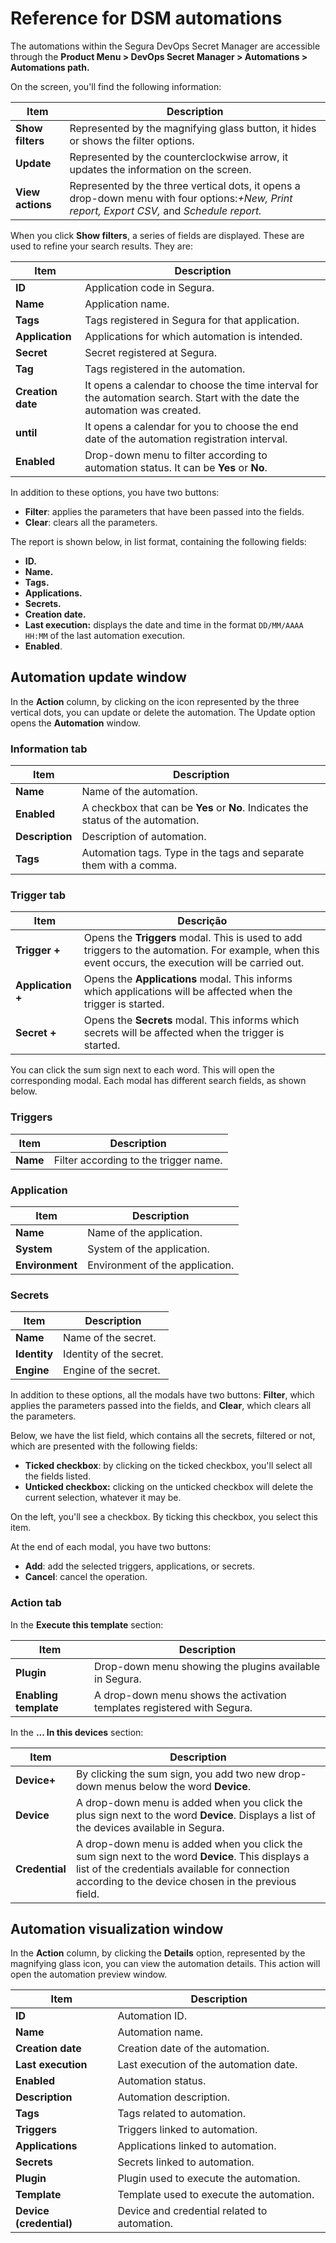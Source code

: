 # Reference for DSM automations

The automations within the Segura DevOps Secret Manager are accessible through the **Product Menu > DevOps Secret Manager > Automations > Automations path.**

On the screen, you'll find the following information:

| Item                   | Description                                                                                                                                     |
| ---------------------- | ----------------------------------------------------------------------------------------------------------------------------------------------- |
| **Show filters** | Represented by the magnifying glass button, it hides or shows the filter options.                                                               |
| **Update**       | Represented by the counterclockwise arrow, it updates the information on the screen.                                                            |
| **View actions** | Represented by the three vertical dots, it opens a drop-down menu with four options:*+New, Print report, Export CSV,* and *Schedule report.* |

When you click **Show filters**, a series of fields are displayed. These are used to refine your search results. They are:

| Item                    | Description                                                                                                                |
| ----------------------- | -------------------------------------------------------------------------------------------------------------------------- |
| **ID**            | Application code in Segura.                                                                                           |
| **Name**          | Application name.                                                                                                          |
| **Tags**          | Tags registered in Segura for that application.                                                                       |
| **Application**   | Applications for which automation is intended.                                                                             |
| **Secret**        | Secret registered at Segura.                                                                                          |
| **Tag**           | Tags registered in the automation.                                                                                         |
| **Creation date** | It opens a calendar to choose the time interval for the automation search. Start with the date the automation was created. |
| **until**         | It opens a calendar for you to choose the end date of the automation registration interval.                                |
| **Enabled**       | Drop-down menu to filter according to automation status. It can be **Yes** or **No**.                                    |

In addition to these options, you have two buttons:

* **Filter**: applies the parameters that have been passed into the fields.
* **Clear**: clears all the parameters.

The report is shown below, in list format, containing the following fields:

* **ID.**
* **Name.**
* **Tags.**
* **Applications.**
* **Secrets.**
* **Creation date.**
* **Last execution:** displays the date and time in the format `DD/MM/AAAA HH:MM` of the last automation execution.
* **Enabled**.

## Automation update window

In the **Action** column, by clicking on the icon represented by the three vertical dots, you can update or delete the automation. The Update option opens the **Automation** window.

### Information tab

| Item                  | Description                                                                         |
| --------------------- | ----------------------------------------------------------------------------------- |
| **Name**        | Name of the automation.                                                             |
| **Enabled**     | A checkbox that can be **Yes** or **No**. Indicates the status of the automation. |
| **Description** | Description of automation.                                                          |
| **Tags**        | Automation tags. Type in the tags and separate them with a comma.                   |

### Trigger tab

| Item               | Descrição                                                                                                                                       |
| ------------------ | ------------------------------------------------------------------------------------------------------------------------------------------------- |
| **Trigger +**     | Opens the **Triggers** modal. This is used to add triggers to the automation. For example, when this event occurs, the execution will be carried out. |
| **Application +** | Opens the **Applications** modal. This informs which applications will be affected when the trigger is started.                                       |
| **Secret +**      | Opens the **Secrets** modal. This informs which secrets will be affected when the trigger is started.                                                 |

You can click the sum sign next to each word. This will open the corresponding modal. Each modal has different search fields, as shown below.

### Triggers

| Item      | Description                           |
| --------- | ------------------------------------- |
| **Name** | Filter according to the trigger name. |

### Application

| Item             | Description                     |
| ---------------- | ------------------------------- |
| **Name**        | Name of the application.        |
| **System**      | System of the application.      |
| **Environment** | Environment of the application. |

### Secrets

| Item          | Description             |
| ------------- | ----------------------- |
| **Name**     | Name of the secret.     |
| **Identity** | Identity of the secret. |
| **Engine**   | Engine of the secret.   |

In addition to these options, all the modals have two buttons: **Filter**, which applies the parameters passed into the fields, and **Clear**, which clears all the parameters.

Below, we have the list field, which contains all the secrets, filtered or not, which are presented with the following fields:

* **Ticked checkbox**: by clicking on the ticked checkbox, you'll select all the fields listed.
* **Unticked checkbox:** clicking on the unticked checkbox will delete the current selection, whatever it may be.

On the left, you'll see a checkbox. By ticking this checkbox, you select this item.

At the end of each modal, you have two buttons:

* **Add**: add the selected triggers, applications, or secrets.
* **Cancel**: cancel the operation.

### Action tab

In the **Execute this template** section:

| Item                   | Description                                                                  |
| ---------------------- | ---------------------------------------------------------------------------- |
| **Plugin**            | Drop-down menu showing the plugins available in Segura.                 |
| **Enabling template** | A drop-down menu shows the activation templates registered with Segura. |

In the **... In this devices** section:

| Item                 | Description                                                                                                                                                                                                    |
| -------------------- | -------------------------------------------------------------------------------------------------------------------------------------------------------------------------------------------------------------- |
| **Device+**    | By clicking the sum sign, you add two new drop-down menus below the word **Device**.                                                                                                                    |
| **Device**     | A drop-down menu is added when you click the plus sign next to the word **Device**. Displays a list of the devices available in Segura.                                                              |
| **Credential** | A drop-down menu is added when you click the sum sign next to the word **Device**. This displays a list of the credentials available for connection according to the device chosen in the previous field. |

## Automation visualization window

In the **Action** column, by clicking the **Details** option, represented by the magnifying glass icon, you can view the automation details. This action will open the automation preview window.

| Item                     | Description                                  |
| ------------------------ | -------------------------------------------- |
| **ID**                  | Automation ID.                               |
| **Name**                | Automation name.                             |
| **Creation date**       | Creation date of the automation.             |
| **Last execution**      | Last execution of the automation date.       |
| **Enabled**             | Automation status.                           |
| **Description**         | Automation description.                      |
| **Tags**                | Tags related to automation.                  |
| **Triggers**            | Triggers linked to automation.               |
| **Applications**        | Applications linked to automation.           |
| **Secrets**             | Secrets linked to automation.                |
| **Plugin**              | Plugin used to execute the automation.       |
| **Template**            | Template used to execute the automation.     |
| **Device (credential)** | Device and credential related to automation. |